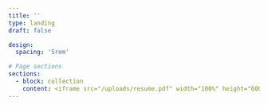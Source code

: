 ```yaml
---
title: ''
type: landing
draft: false

design:
  spacing: '5rem'

# Page sections
sections:
  - block: collection
    content: <iframe src="/uploads/resume.pdf" width="100%" height="600px"></iframe>    
---
```



